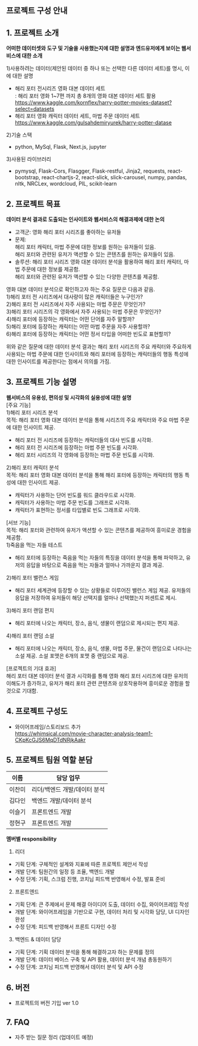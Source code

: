 ## 프로젝트 구성 안내

## 1. 프로젝트 소개

**어떠한 데이터셋와 도구 및 기술을 사용했는지에 대한 설명과 엔드유저에게 보이는 웹서비스에 대한 소개**

1)사용하려는 데이터(제안된 데이터 중 하나 또는 선택한 다른 데이터 세트)를 명시, 이에 대한 설명 <br />
  - 해리 포터 전시리즈 영화 대본 데이터 세트 <br />
  : 해리 포터 영화 1~7편 까지 총 8개의 영화 대본 데이터 세트 활용 <br />
  https://www.kaggle.com/kornflex/harry-potter-movies-dataset?select=datasets
  - 해리 포터 영화 캐릭터 데이터 세트, 마법 주문 데이터 세트 <br />
  https://www.kaggle.com/gulsahdemiryurek/harry-potter-datase

  2)기술 스택 <br />
  - python, MySql, Flask, Next.js, jupyter <br />

  3)사용된 라이브러리 <br />
  - pymysql, Flask-Cors, Flasgger, Flask-restful, Jinja2, requests, react-bootstrap, react-chartjs-2, react-slick, slick-carousel, numpy, pandas, nltk, NRCLex, wordcloud, PIL, scikit-learn


## 2. 프로젝트 목표
**데이터 분석 결과로 도출되는 인사이트와 웹서비스의 해결과제에 대한 논의** <br />
- 고객군:
영화 해리 포터 시리즈를 좋아하는 유저들
- 문제:     
해리 포터 캐릭터, 마법 주문에 대한 정보를 원하는 유저들이 있음. <br />
해리 포터와 관련된 유저가 액션할 수 있는 콘텐츠를 원하는 유저들이 있음. <br />
- 솔루션: 
해리 포터 시리즈 영화 대본 데이터 분석을 활용하여 해리 포터 캐릭터, 마법 주문에 대한 정보를 제공함. <br />
해리 포터와 관련된 유저가 액션할 수 있는 다양한 콘텐츠를 제공함. <br />

영화 대본 데이터 분석으로 확인하고자 하는 주요 질문은 다음과 같음. <br />
1)해리 포터 전 시리즈에서 대사량이 많은 캐릭터들은 누구인가?  <br />
2)해리 포터 전 시리즈에서 자주 사용되는 마법 주문은 무엇인가? <br />
3)해리 포터 시리즈의 각 영화에서 자주 사용되는 마법 주문은 무엇인가? <br />
4)해리 포터에 등장하는 캐릭터는 어떤 단어를 자주 말할까? <br />
5)해리 포터에 등장하는 캐릭터는 어떤 마법 주문을 자주 사용할까? <br />
6)해리 포터에 등장하는 캐릭터는 어떤 정서 타입을 어떠한 빈도로 표현할끼? <br />

위와 같은 질문에 대한 데이터 분석 결과는 해리 포터 시리즈의 주요 캐릭터와 주요하게 사용되는 마법 주문에 대한 인사이트와 해리 포터에 등장하는 캐릭터들의 행동 특성에 대한 인사이트를 제공한다는 점에서 의의를 가짐.

## 3. 프로젝트 기능 설명

**웹서비스의 유용성, 편의성 및 시각화의 실용성에 대한 설명** <br />
[주요 기능] <br />
1)해리 포터 시리즈 분석 <br />
목적: 해리 포터 영화 대본 데이터 분석을 통해 시리즈의 주요 캐릭터와 주요 마법 주문에 대한 인사이트 제공. <br />
- 해리 포터 전 시리즈에 등장하는 캐릭터들의 대사 빈도를 시각화.
- 해리 포터 전 시리즈에 등장하는 마법 주문 빈도를 시각화.
- 해리 포터 시리즈의 각 영화에 등장하는 마법 주문 빈도를 시각화.

2)해리 포터 캐릭터 분석 <br />
목적: 해리 포터 영화 대본 데이터 분석을 통해 해리 포터에 등장하는 캐릭터의 행동 특성에 대한 인사이트 제공. <br />
- 캐릭터가 사용하는 단어 빈도를 워드 클라우드로 시각화.
- 캐릭터가 사용하는 마법 주문 빈도를 그래프로 시각화.
- 캐릭터가 표현하는 정서를 타입별로 빈도 그래프로 시각화. <br />

[서브 기능] <br />
목적: 해리 포터와 관련하여 유저가 액션할 수 있는 콘텐츠를 제공하여 흥미로운 경험을 제공함. <br />
1)죽음을 먹는 자들 테스트  <br />
- 해리 포터에 등장하는 죽음을 먹는 자들의 특징을 데이터 분석을 통해 파악하고, 유저의 응답을 바탕으로 죽음을 먹는 자들과 얼마나 가까운지 결과 제공. <br />

2)해리 포터 밸런스 게임  <br />
- 해리 포터 세계관에 등장할 수 있는 상황들로 이루어진 밸런스 게임 제공. 유저들의 응답을   저장하여 유저들이 해당 선택지를 얼마나 선택했는지 퍼센트로 제시. <br /> 

3)해리 포터 랜덤 편지  <br />
- 해리 포터에 나오는 캐릭터, 장소, 음식, 생물이 랜덤으로 제시되는 편지 제공. <br />

4)해리 포터 랜덤 소설  <br />
- 해리 포터에 나오는 캐릭터, 장소, 음식, 생물, 마법 주문, 물건이 랜덤으로 나타나는 소설 제공. 소설 포맷은 6개의 포맷 중 랜덤으로 제공. <br />

[프로젝트의 기대 효과] <br />
해리 포터 대본 데이터 분석 결과 시각화를 통해 영화 해리 포터 시리즈에 대한 유저의 이해도가 증가하고, 유저가 해리 포터 관련 콘텐츠와 상호작용하며 흥미로운 경험을 할 것으로 기대함.

## 4. 프로젝트 구성도
  - 와이어프레임/스토리보드 추가 <br />
https://whimsical.com/movie-character-analysis-team1-CKpKcGJS6MqDTdNRjkAakr

## 5. 프로젝트 팀원 역할 분담

| 이름 | 담당 업무 |
| ------ | ------ |
| 이찬미 | 리더/백엔드 개발/데이터 분석 |
| 김다인 | 백엔드 개발/데이터 분석 |
| 이슬기 | 프론트엔드 개발 |
| 정현구 | 프론트엔드 개발 |


**멤버별 responsibility**

1. 리더 
- 기획 단계: 구체적인 설계와 지표에 따른 프로젝트 제안서 작성
- 개발 단계: 팀원간의 일정 등 조율, 백엔드 개발
- 수정 단계: 기획, 스크럼 진행, 코치님 피드백 반영해서 수정, 발표 준비

2. 프론트엔드 
- 기획 단계: 큰 주제에서 문제 해결 아이디어 도출, 데이터 수집, 와이어프레임 작성
- 개발 단계: 와이어프레임을 기반으로 구현, 데이터 처리 및 시각화 담당, UI 디자인 완성
- 수정 단계: 피드백 반영해서 프론트 디자인 수정

 3. 백엔드 & 데이터 담당  
- 기획 단계: 기획 데이터 분석을 통해 해결하고자 하는 문제를 정의
- 개발 단계: 데이터 베이스 구축 및 API 활용, 데이터 분석 개념 총동원하기
- 수정 단계: 코치님 피드백 반영해서 데이터 분석 및 API 수정

## 6. 버전
  - 프로젝트의 버전 기입
ver 1.0

## 7. FAQ
  - 자주 받는 질문 정리
(업데이트 예정)